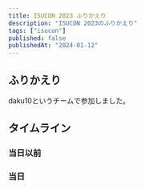 ```yaml
---
title: ISUCON 2023 ふりかえり
description: "ISUCON 2023のふりかえり"
tags: ["isucon"]
published: false
publishedAt: "2024-01-12"
---
```


## ふりかえり

daku10というチームで参加しました。

## タイムライン

### 当日以前

### 当日
